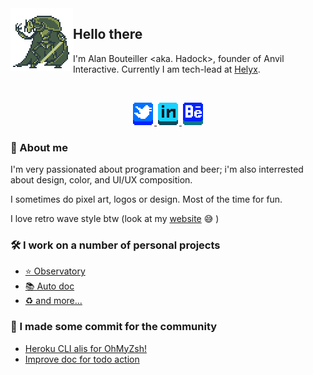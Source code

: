 <img align="left" src="./grevious.png" />

## Hello there

I'm Alan Bouteiller <aka. Hadock>, founder of Anvil Interactive. Currently I am tech-lead at [Helyx](https://helyx.dev/).

</br>
<p align="center">
  <a href="https://twitter.com/alanbouteiller">
    <img src="./twitter.png" alt="twitter" title="twitter">
  </a>
  <a href="https://www.linkedin.com/in/alan-bouteiller/">
    <img src="./linkedin.png" alt="linkedin" title="linkedin">
  </a>
  <a href="https://www.behance.net/alanbouteiller">
    <img src="./behance.png" alt="behance" title="behance">
  </a>
</p>

### 💬 About me
I'm very passionated about programation and beer; i'm also interrested about design, color, and UI/UX composition.

I sometimes do pixel art, logos or design. Most of the time for fun.

I love retro wave style btw (look at my [website](https://alanbouteiller.dev/) 😅 )

### 🛠 I work on a number of personal projects
- [⭐ Observatory](https://github.com/bouteillerAlan/observatory)
- [📚 Auto doc](https://github.com/bouteillerAlan/automatic-documentation)
- [♻ and more...](https://github.com/bouteillerAlan?tab=repositories)

### 🌱 I made some commit for the community
- [Heroku CLI alis for OhMyZsh!](https://github.com/ohmyzsh/ohmyzsh/pull/9073)
- [Improve doc for todo action](https://github.com/alstr/todo-to-issue-action/pull/13)
